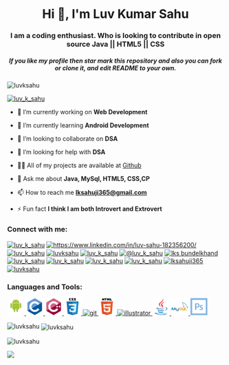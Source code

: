<h1 align="center">Hi 👋, I'm Luv Kumar Sahu</h1>
<h3 align="center">I am a coding enthusiast. Who is looking to contribute in open source Java || HTML5 || CSS</h3>
<h5 align="center">If you like my profile then star mark this repository and also you can fork or clone it, and edit README to your own.</h5>
  
<p align="left"> <img src="https://komarev.com/ghpvc/?username=luvksahu&label=Profile%20views&color=0e75b6&style=flat" alt="luvksahu" /> </p>

<p align="left"> <a href="https://twitter.com/luv_k_sahu" target="blank"><img src="https://img.shields.io/twitter/follow/luv_k_sahu?logo=twitter&style=for-the-badge" alt="luv_k_sahu" /></a> </p>

- 🔭 I’m currently working on **Web Development**

- 🌱 I’m currently learning **Android Development**

- 👯 I’m looking to collaborate on **DSA**

- 🤝 I’m looking for help with **DSA**

- 👨‍💻 All of my projects are available at [Github](https://github.com/luvksahu)

- 💬 Ask me about **Java, MySql, HTML5, CSS,CP**

- 📫 How to reach me **lksahuji365@gmail.com**

- ⚡ Fun fact **I think I am both Introvert and Extrovert**

<h3 align="left">Connect with me:</h3>
<p align="left">
<a href="https://twitter.com/luv_k_sahu" target="blank"><img align="center" src="https://raw.githubusercontent.com/rahuldkjain/github-profile-readme-generator/master/src/images/icons/Social/twitter.svg" alt="luv_k_sahu" height="30" width="40" /></a>
<a href="https://linkedin.com/in/https://www.linkedin.com/in/luv-sahu-182356200/" target="blank"><img align="center" src="https://raw.githubusercontent.com/rahuldkjain/github-profile-readme-generator/master/src/images/icons/Social/linked-in-alt.svg" alt="https://www.linkedin.com/in/luv-sahu-182356200/" height="30" width="40" /></a>
<a href="https://stackoverflow.com/users/luv_k_sahu" target="blank"><img align="center" src="https://raw.githubusercontent.com/rahuldkjain/github-profile-readme-generator/master/src/images/icons/Social/stack-overflow.svg" alt="luv_k_sahu" height="30" width="40" /></a>
<a href="https://fb.com/luvksahu" target="blank"><img align="center" src="https://raw.githubusercontent.com/rahuldkjain/github-profile-readme-generator/master/src/images/icons/Social/facebook.svg" alt="luvksahu" height="30" width="40" /></a>
<a href="https://instagram.com/luv_k_sahu" target="blank"><img align="center" src="https://raw.githubusercontent.com/rahuldkjain/github-profile-readme-generator/master/src/images/icons/Social/instagram.svg" alt="luv_k_sahu" height="30" width="40" /></a>
<a href="https://medium.com/@luv_k_sahu" target="blank"><img align="center" src="https://raw.githubusercontent.com/rahuldkjain/github-profile-readme-generator/master/src/images/icons/Social/medium.svg" alt="@luv_k_sahu" height="30" width="40" /></a>
<a href="https://www.youtube.com/c/lkscreationsdmo" target="blank"><img align="center" src="https://raw.githubusercontent.com/rahuldkjain/github-profile-readme-generator/master/src/images/icons/Social/youtube.svg" alt="lks bundelkhand" height="30" width="40" /></a>
<a href="https://www.codechef.com/users/luv_k_sahu" target="blank"><img align="center" src="https://cdn.jsdelivr.net/npm/simple-icons@3.1.0/icons/codechef.svg" alt="luv_k_sahu" height="30" width="40" /></a>
<a href="https://www.hackerrank.com/luv_k_sahu" target="blank"><img align="center" src="https://raw.githubusercontent.com/rahuldkjain/github-profile-readme-generator/master/src/images/icons/Social/hackerrank.svg" alt="luv_k_sahu" height="30" width="40" /></a>
<a href="https://codeforces.com/profile/luv_k_sahu" target="blank"><img align="center" src="https://cdn.jsdelivr.net/npm/simple-icons@3.0.1/icons/codeforces.svg" alt="luv_k_sahu" height="30" width="40" /></a>
<a href="https://www.leetcode.com/luv_k_sahu" target="blank"><img align="center" src="https://raw.githubusercontent.com/rahuldkjain/github-profile-readme-generator/master/src/images/icons/Social/leet-code.svg" alt="luv_k_sahu" height="30" width="40" /></a>
<a href="https://www.hackerearth.com/lksahuji365" target="blank"><img align="center" src="https://raw.githubusercontent.com/rahuldkjain/github-profile-readme-generator/master/src/images/icons/Social/hackerearth.svg" alt="lksahuji365" height="30" width="40" /></a>
<a href="https://auth.geeksforgeeks.org/user/luvksahu" target="blank"><img align="center" src="https://raw.githubusercontent.com/rahuldkjain/github-profile-readme-generator/master/src/images/icons/Social/geeks-for-geeks.svg" alt="luvksahu" height="30" width="40" /></a>
</p>

<h3 align="left">Languages and Tools:</h3>
<p align="left"> <a href="https://developer.android.com" target="_blank"> <img src="https://raw.githubusercontent.com/devicons/devicon/master/icons/android/android-original-wordmark.svg" alt="android" width="40" height="40"/> </a> <a href="https://www.cprogramming.com/" target="_blank"> <img src="https://raw.githubusercontent.com/devicons/devicon/master/icons/c/c-original.svg" alt="c" width="40" height="40"/> </a> <a href="https://www.w3schools.com/cpp/" target="_blank"> <img src="https://raw.githubusercontent.com/devicons/devicon/master/icons/cplusplus/cplusplus-original.svg" alt="cplusplus" width="40" height="40"/> </a> <a href="https://www.w3schools.com/css/" target="_blank"> <img src="https://raw.githubusercontent.com/devicons/devicon/master/icons/css3/css3-original-wordmark.svg" alt="css3" width="40" height="40"/> </a> <a href="https://git-scm.com/" target="_blank"> <img src="https://www.vectorlogo.zone/logos/git-scm/git-scm-icon.svg" alt="git" width="40" height="40"/> </a> <a href="https://www.w3.org/html/" target="_blank"> <img src="https://raw.githubusercontent.com/devicons/devicon/master/icons/html5/html5-original-wordmark.svg" alt="html5" width="40" height="40"/> </a> <a href="https://www.adobe.com/in/products/illustrator.html" target="_blank"> <img src="https://www.vectorlogo.zone/logos/adobe_illustrator/adobe_illustrator-icon.svg" alt="illustrator" width="40" height="40"/> </a> <a href="https://www.java.com" target="_blank"> <img src="https://raw.githubusercontent.com/devicons/devicon/master/icons/java/java-original.svg" alt="java" width="40" height="40"/> </a> <a href="https://www.mysql.com/" target="_blank"> <img src="https://raw.githubusercontent.com/devicons/devicon/master/icons/mysql/mysql-original-wordmark.svg" alt="mysql" width="40" height="40"/> </a> <a href="https://www.photoshop.com/en" target="_blank"> <img src="https://raw.githubusercontent.com/devicons/devicon/master/icons/photoshop/photoshop-line.svg" alt="photoshop" width="40" height="40"/> </a> </p>

<p><img align="left" src="https://github-readme-stats.vercel.app/api/top-langs?username=luvksahu&show_icons=true&locale=en&layout=compact" alt="luvksahu" /></p>

<p>&nbsp;<img align="center" src="https://github-readme-stats.vercel.app/api?username=luvksahu&show_icons=true&locale=en" alt="luvksahu" /></p>

<p><img align="center" src="https://github-readme-streak-stats.herokuapp.com/?user=luvksahu&" alt="luvksahu" /></p>

![](https://activity-graph.herokuapp.com/graph?username=luvksahu&theme=github)

